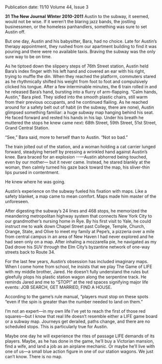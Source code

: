 Publication date: 11/10
Volume 44, Issue 3

**31**
**The New Journal**
**WInter 2010-2011**
Austin to the subway, it seemed, 
would not be wise. If it weren’t 
the blaring jazz bands, the jostling 
businessmen, or the homeless 
panhandlers, something was sure 
to set Austin off.

But one day, Austin and 
his babysitter, Bara, had no 
choice. Late for Austin’s therapy 
appointment, they rushed from 
our apartment building to find 
it was pouring and there were 
no available taxis. Braving the 
subway was the only sure way to 
be on time.  

As he tiptoed down the 
slippery steps of 76th Street station, 
Austin held Bara’s index finger 
with his left hand and covered 
an ear with his right, trying 
to muffle the din. When they 
reached the platform, commuters 
stared as he rhythmically shifted 
his weight from foot to foot 
and compulsively clicked his 
tongue.  After a few interminable 
minutes, the 6 train rolled in and 
he released Bara’s hand, bursting 
into a flurry of arm-flapping. 
“Calm 
hands, 
Austin,” 
Bara pled. They sidled into the 
smooth plastic chairs, still warm 
from their previous occupants, 
and he continued flailing. As 
he reached around for a safety 
belt out of habit (in the subway, 
there are none), Austin glimpsed 
something 
familiar: 
a 
huge 
subway map hanging behind his 
seat. He faced forward and rested 
his hands in his lap. Under his 
breath he muttered the stops he 
knew came next: 68th Street, 59th 
Street, 51st Street, Grand Central 
Station.  

“See,” Bara said, more to 
herself than to Austin. “Not so 
bad.”

The train jolted out of the 
station, and a woman holding 
a cat carrier lunged forward, 
steadying herself by pressing a 
wrinkled hand against Austin’s 
knee. Bara braced for an explosion 
--—Austin 
abhorred 
being 
touched, even by our mother—
but it never came. Instead, he 
stared blankly at the woman, 
then calmly turned his gaze back 
toward the map, his sliver-thin 
lips pursed in contentment. 

He knew where he was 
going. 

Austin’s experience on the 
subway fueled his fixation with 
maps. Like a safety blanket, a 
map came to mean comfort. 
Maps made him master of the 
unforeseen. 

After digesting the subway’s 
24 lines and 468 stops, he 
memorized 
the 
meandering 
metropolitan highway system 
that connects New York City to 
our grandmother’s nursing home 
in Rye. By his first visit to Yale, 
he could instruct me to walk 
down Chapel Street past College, 
Temple, Church, Orange, State, 
and Olive to meet my family 
at Pepe’s, a pizzeria over a mile 
from central campus in an area of 
New Haven I had never explored 
and he had seen only on a map. 
After inhaling a mozzarella pie, 
he navigated as my Dad drove 
his SUV through the Elm City’s 
byzantine network of one-way 
streets back to Route 34. 

For the last few years, Austin’s 
obsession has included imaginary 
maps. When I come home from 
school, he insists that we play The 
Game of LIFE with my middle 
brother, Jared. He doesn’t fully 
understand the rules but gleefully 
plops his plastic station wagon 
along the serpentine track. He 
reminds Jared and me to “STOP!” 
at the red spaces signifying major 
life events: JOB SEARCH, GET 
MARRIED, FIND A HOUSE. 

According to the game’s rule 
manual, “players must stop on 
these spots “even if the spin is 
greater than the number needed 
to land on them.” 

I’m not an expert—in my 
own life I’ve yet to reach the first 
of those red squares—but I know 
that real life doesn’t resemble 
either a LIFE game board or 
a subway map. Journeys get 
derailed, paths change, and there 
are no scheduled stops. This is 
particularly true for Austin. 

	
Maybe one day he will 
experience the rites of passage 
LIFE demands of its players. 
Maybe, as he has done in the 
game, he’ll buy a Victorian 
mansion, find a wife, and land a 
job as an airplane mechanic. Or 
maybe he’ll live with one of us—a 
small blue action figure in one of 
our station wagons. We just can’t 
know. There is no map.